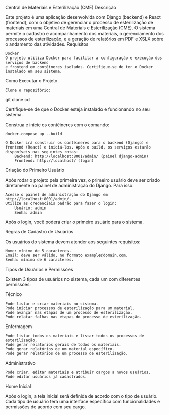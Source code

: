 Central de Materiais e Esterilização (CME)
Descrição

Este projeto é uma aplicação desenvolvida com Django (backend) e React (frontend), com o objetivo de gerenciar o processo de esterilização de materiais em uma Central de Materiais e Esterilização (CME). O sistema permite o cadastro e acompanhamento dos materiais, o gerenciamento dos processos de esterilização, e a geração de relatórios em PDF e XSLX sobre o andamento das atividades.
Requisitos

    Docker
    O projeto utiliza Docker para facilitar a configuração e execução dos serviços de backend
    e frontend em contêineres isolados. Certifique-se de ter o Docker instalado em seu sistema.

Como Executar o Projeto

    Clone o repositório:

git clone <url-do-repositorio>
cd <diretorio-do-repositorio>

Certifique-se de que o Docker esteja instalado e funcionando no seu sistema.

Construa e inicie os contêineres com o comando:

    docker-compose up --build

    O Docker irá construir os contêineres para o backend (Django) e frontend (React) e iniciá-los. Após o build, os serviços estarão disponíveis nas seguintes rotas:
        Backend: http://localhost:8001/admin/ (painel django-admin)
        Frontend: http://localhost/ (login)

Criação do Primeiro Usuário

Após rodar o projeto pela primeira vez, o primeiro usuário deve ser criado diretamente no painel de administração do Django. Para isso:

    Acesse o painel de administração do Django em http://localhost:8001/admin/.
    Utilize as credenciais padrão para fazer o login:
        Usuário: admin
        Senha: admin

Após o login, você poderá criar o primeiro usuário para o sistema.

Regras de Cadastro de Usuários

Os usuários do sistema devem atender aos seguintes requisitos:

    Nome: mínimo de 5 caracteres.
    Email: deve ser válido, no formato example@domain.com.
    Senha: mínimo de 6 caracteres.

Tipos de Usuários e Permissões

Existem 3 tipos de usuários no sistema, cada um com diferentes permissões:

Técnico

    Pode listar e criar materiais no sistema.
    Pode iniciar processos de esterilização para um material.
    Pode avançar nas etapas de um processo de esterilização.
    Pode relatar falhas nas etapas do processo de esterilização.

Enfermagem

    Pode listar todos os materiais e listar todos os processos de esterilização.
    Pode gerar relatórios gerais de todos os materiais.
    Pode gerar relatórios de um material específico.
    Pode gerar relatórios de um processo de esterilização.

Administrativo

    Pode criar, editar materiais e atribuir cargos a novos usuários.
    Pode editar usuários já cadastrados.

Home Inicial

Após o login, a tela inicial será definida de acordo com o tipo de usuário. Cada tipo de usuário terá uma interface específica com funcionalidades e permissões de acordo com seu cargo.
